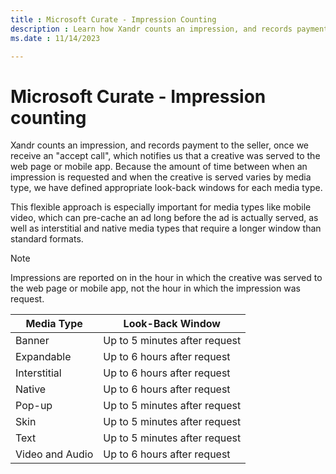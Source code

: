 ```yaml
---
title : Microsoft Curate - Impression Counting
description : Learn how Xandr counts an impression, and records payment to the seller.
ms.date : 11/14/2023

---
```



# Microsoft Curate - Impression counting

Xandr counts an impression, and records payment
to the seller, once we receive an "accept call", which notifies us that
a creative was served to the web page or mobile app. Because the amount
of time between when an impression is requested and when the creative is
served varies by media type, we have defined appropriate look-back
windows for each media type.

This flexible approach is especially important for media types like
mobile video, which can pre-cache an ad long before the ad is actually
served, as well as interstitial and native media types that require a
longer window than standard formats.

> [!NOTE]
> Impressions are reported on in the hour in which the creative was served to the web page or mobile app, not the hour in which the impression was request.

| Media Type      | Look-Back Window              |
|-----------------|-------------------------------|
| Banner          | Up to 5 minutes after request |
| Expandable      | Up to 6 hours after request   |
| Interstitial    | Up to 6 hours after request   |
| Native          | Up to 6 hours after request   |
| Pop-up          | Up to 5 minutes after request |
| Skin            | Up to 5 minutes after request |
| Text            | Up to 5 minutes after request |
| Video and Audio | Up to 6 hours after request   |
